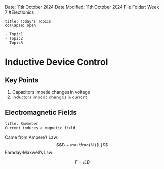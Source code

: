 Date: 11th October 2024
Date Modified: 11th October 2024
File Folder: Week 7
#Electronics

```ad-abstract
title: Today's Topics
collapse: open

- Topic1
- Topic2
- Topic3

```

# Inductive Device Control

## Key Points

1. Capacitors impede changes in voltage
2. Inductors impede changes in current

## Electromagnetic Fields

```ad-note
title: Rmemeber
Current induces a magnetic field
```

Came from Ampere’s Law: $$B = \mu \frac{NI}{L}$$
Faraday-Maxwell’s Law:

$$F = ILB$$




